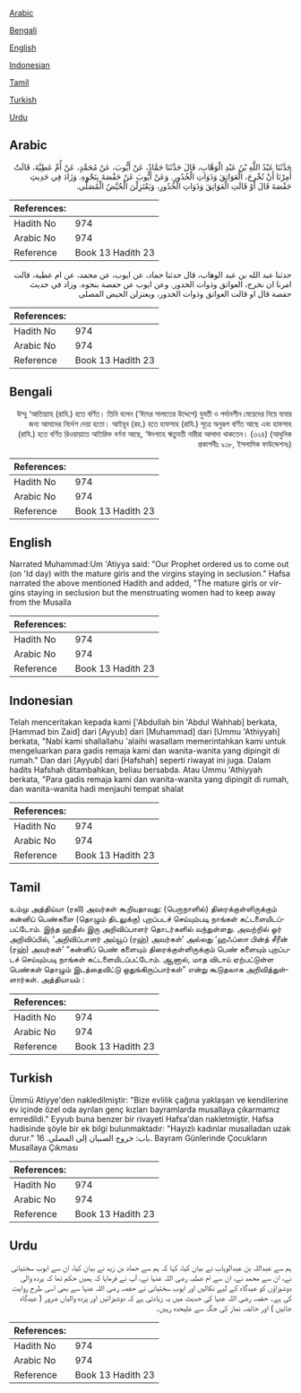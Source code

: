 [Arabic](#arabic)

[Bengali](#bengali)

[English](#english)

[Indonesian](#indonesian)

[Tamil](#tamil)

[Turkish](#turkish)

[Urdu](#urdu)

## Arabic


<div dir="rtl" lang="ar" style={{fontSize:'larger',backgroundColor:'#f8f9fa',padding:20}}>
حَدَّثَنَا عَبْدُ اللَّهِ بْنُ عَبْدِ الْوَهَّابِ، قَالَ حَدَّثَنَا حَمَّادٌ، عَنْ أَيُّوبَ، عَنْ مُحَمَّدٍ، عَنْ أُمِّ عَطِيَّةَ، قَالَتْ أُمِرْنَا أَنْ نُخْرِجَ، الْعَوَاتِقَ وَذَوَاتِ الْخُدُورِ‏.‏ وَعَنْ أَيُّوبَ عَنْ حَفْصَةَ بِنَحْوِهِ‏.‏ وَزَادَ فِي حَدِيثِ حَفْصَةَ قَالَ أَوْ قَالَتِ الْعَوَاتِقَ وَذَوَاتِ الْخُدُورِ، وَيَعْتَزِلْنَ الْحُيَّضُ الْمُصَلَّى‏.‏
</div>
<div style={{backgroundColor:'#f8f9fa',padding:20, marginBottom: 10}}><table> <thead> <tr> <th>References:</th> <th></th> </tr> </thead> <tbody><tr><td>Hadith No</td><td>974</td></tr><tr><td>Arabic No</td><td>974</td></tr><tr><td>Reference</td><td>Book 13 Hadith 23</td></tr></tbody></table></div>


<div dir="rtl" lang="ar" style={{fontSize:'larger',backgroundColor:'#f8f9fa',padding:20}}>
حدثنا عبد الله بن عبد الوهاب، قال حدثنا حماد، عن ايوب، عن محمد، عن ام عطية، قالت امرنا ان نخرج، العواتق وذوات الخدور. وعن ايوب عن حفصة بنحوه. وزاد في حديث حفصة قال او قالت العواتق وذوات الخدور، ويعتزلن الحيض المصلى
</div>
<div style={{backgroundColor:'#f8f9fa',padding:20, marginBottom: 10}}><table> <thead> <tr> <th>References:</th> <th></th> </tr> </thead> <tbody><tr><td>Hadith No</td><td>974</td></tr><tr><td>Arabic No</td><td>974</td></tr><tr><td>Reference</td><td>Book 13 Hadith 23</td></tr></tbody></table></div>

## Bengali


<div dir="rtl" lang="bn" style={{fontSize:'larger',backgroundColor:'#f8f9fa',padding:20}}>
উম্মু ‘আতিয়্যাহ (রাযি.) হতে বর্ণিত। তিনি বলেন (‘ঈদের সালাতের উদ্দেশে) যুবতী ও পর্দানশীন মেয়েদের নিয়ে যাবার জন্য আমাদের নির্দেশ দেয়া হতো। আইয়ূব (রহ.) হতে হাফসাহ (রাযি.) সূত্রে অনুরূপ বর্ণিত আছে এবং হাফসাহ (রাযি.) হতে বর্ণিত রিওয়ায়াতে অতিরিক্ত বর্ণনা আছে, ‘ঈদগাহে ঋতুমতী নারীরা আলাদা থাকতেন। (৩২৪) (আধুনিক প্রকাশনীঃ ৯১৮, ইসলামিক ফাউন্ডেশনঃ)
</div>
<div style={{backgroundColor:'#f8f9fa',padding:20, marginBottom: 10}}><table> <thead> <tr> <th>References:</th> <th></th> </tr> </thead> <tbody><tr><td>Hadith No</td><td>974</td></tr><tr><td>Arabic No</td><td>974</td></tr><tr><td>Reference</td><td>Book 13 Hadith 23</td></tr></tbody></table></div>

## English


<div dir="ltr" lang="en" style={{fontSize:'larger',backgroundColor:'#f8f9fa',padding:20}}>
Narrated Muhammad:Um 'Atiyya said: "Our Prophet ordered us to come out (on 'Id day) with the mature girls and the virgins staying in seclusion." Hafsa narrated the above mentioned Hadith and added, "The mature girls or virgins staying in seclusion but the menstruating women had to keep away from the Musalla
</div>
<div style={{backgroundColor:'#f8f9fa',padding:20, marginBottom: 10}}><table> <thead> <tr> <th>References:</th> <th></th> </tr> </thead> <tbody><tr><td>Hadith No</td><td>974</td></tr><tr><td>Arabic No</td><td>974</td></tr><tr><td>Reference</td><td>Book 13 Hadith 23</td></tr></tbody></table></div>

## Indonesian


<div dir="ltr" lang="id" style={{fontSize:'larger',backgroundColor:'#f8f9fa',padding:20}}>
Telah menceritakan kepada kami ['Abdullah bin 'Abdul Wahhab] berkata, [Hammad bin Zaid] dari [Ayyub] dari [Muhammad] dari [Ummu 'Athiyyah] berkata, "Nabi kami shallallahu 'alaihi wasallam memerintahkan kami untuk mengeluarkan para gadis remaja kami dan wanita-wanita yang dipingit di rumah." Dan dari [Ayyub] dari [Hafshah] seperti riwayat ini juga. Dalam hadits Hafshah ditambahkan, beliau bersabda. Atau Ummu 'Athiyyah berkata, "Para gadis remaja kami dan wanita-wanita yang dipingit di rumah, dan wanita-wanita hadi menjauhi tempat shalat
</div>
<div style={{backgroundColor:'#f8f9fa',padding:20, marginBottom: 10}}><table> <thead> <tr> <th>References:</th> <th></th> </tr> </thead> <tbody><tr><td>Hadith No</td><td>974</td></tr><tr><td>Arabic No</td><td>974</td></tr><tr><td>Reference</td><td>Book 13 Hadith 23</td></tr></tbody></table></div>

## Tamil


<div dir="ltr" lang="ta" style={{fontSize:'larger',backgroundColor:'#f8f9fa',padding:20}}>
உம்மு அத்திய்யா (ரலி) அவர்கள் கூறியதாவது: (பெருநாளில்) திரைக்குள்ளிருக்கும் கன்னிப் பெண்களை (தொழும் திடலுக்கு) புறப்படச் செய்யும்படி நாங்கள் கட்டளையிடப்பட்டோம். இந்த ஹதீஸ் இரு அறிவிப்பாளர் தொடர்களில் வந்துள்ளது. அவற்றில் ஓர் அறிவிப்பில், ‘அறிவிப்பாளர் அய்யூப் (ரஹ்) அவர்கள்’ அல்லது ‘ஹஃப்ஸா பின்த் சீரீன் (ரஹ்) அவர்கள்’ “கன்னிப் பெண் களையும் திரைக்குள்ளிருக்கும் பெண் களையும் புறப்படச் செய்யும்படி நாங்கள் கட்டளையிடப்பட்டோம். ஆனால், மாத விடாய் ஏற்பட்டுள்ள பெண்கள் தொழும் இடத்தைவிட்டு ஒதுங்கிருப்பார்கள்” என்று கூடுதலாக அறிவித்துள்ளார்கள். அத்தியாயம் :
</div>
<div style={{backgroundColor:'#f8f9fa',padding:20, marginBottom: 10}}><table> <thead> <tr> <th>References:</th> <th></th> </tr> </thead> <tbody><tr><td>Hadith No</td><td>974</td></tr><tr><td>Arabic No</td><td>974</td></tr><tr><td>Reference</td><td>Book 13 Hadith 23</td></tr></tbody></table></div>

## Turkish


<div dir="ltr" lang="tr" style={{fontSize:'larger',backgroundColor:'#f8f9fa',padding:20}}>
Ümmü Atiyye'den nakledilmiştir: "Bize evlilik çağına yaklaşan ve kendilerine ev içinde özel oda ayrılan genç kızları bayramlarda musallaya çıkarmamız emredildi." Eyyub buna benzer bir rivayeti Hafsa'dan nakletmiştir. Hafsa hadisinde şöyle bir ek bilgi bulunmaktadır: "Hayızlı kadınlar musalladan uzak durur." باب: خروج الصبيان إلى المصلى. 16. Bayram Günlerinde Çocukların Musallaya Çıkması
</div>
<div style={{backgroundColor:'#f8f9fa',padding:20, marginBottom: 10}}><table> <thead> <tr> <th>References:</th> <th></th> </tr> </thead> <tbody><tr><td>Hadith No</td><td>974</td></tr><tr><td>Arabic No</td><td>974</td></tr><tr><td>Reference</td><td>Book 13 Hadith 23</td></tr></tbody></table></div>

## Urdu


<div dir="rtl" lang="ur" style={{fontSize:'larger',backgroundColor:'#f8f9fa',padding:20}}>
ہم سے عبداللہ بن عبدالوہاب نے بیان کیا، کہا کہ ہم سے حماد بن زید نے بیان کیا، ان سے ایوب سختیانی نے، ان سے محمد نے، ان سے ام عطیہ رضی اللہ عنہا نے، آپ نے فرمایا کہ ہمیں حکم تھا کہ پردہ والی دوشیزاؤں کو عیدگاہ کے لیے نکالیں اور ایوب سختیانی نے حفصہ رضی اللہ عنہا سے بھی اسی طرح روایت کی ہے۔ حفصہ رضی اللہ عنہا کی حدیث میں یہ زیادتی ہے کہ دوشیزائیں اور پردہ والیاں ضرور ( عیدگاہ جائیں ) اور حائضہ نماز کی جگہ سے علیحدہ رہیں۔
</div>
<div style={{backgroundColor:'#f8f9fa',padding:20, marginBottom: 10}}><table> <thead> <tr> <th>References:</th> <th></th> </tr> </thead> <tbody><tr><td>Hadith No</td><td>974</td></tr><tr><td>Arabic No</td><td>974</td></tr><tr><td>Reference</td><td>Book 13 Hadith 23</td></tr></tbody></table></div>